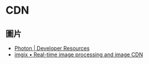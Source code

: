 # CDN

## 圖片
* [Photon | Developer Resources](https://developer.wordpress.com/docs/photon/)
* [imgix • Real-time image processing and image CDN](http://imgix.com/)